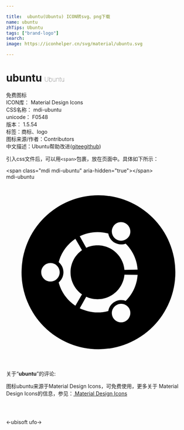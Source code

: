 ```yaml
---

title:  ubuntu(Ubuntu) ICON转svg、png下载
name: ubuntu
zhTips: Ubuntu
tags: ["brand-logo"]
search: 
image: https://iconhelper.cn/svg/material/ubuntu.svg

---
```


# ubuntu  <small style="font-size: 60%;font-weight: 100">Ubuntu</small>


<div class="detail-page">
<p>
<span><span class="badge-success badge">免费图标</span> </span>
<br/>
<span>
ICON库：
<span class="badge-secondary badge">Material Design Icons</span> 
</span>
<br/>
<span>
CSS名称：
<span class="badge-secondary badge">mdi-ubuntu</span> 
</span>
<br/>
<span>
unicode：
<span class="badge-secondary badge">F0548</span> 
<copy-btn content='F0548' btn-title=""></copy-btn>
<copy-btn :content='String.fromCodePoint(parseInt("F0548", 16))' btn-title="复制U"></copy-btn>
</span>
<br/>
<span>
版本：
<span class="badge-secondary badge">1.5.54</span> 
</span><br/><span>标签：<span class="badge-light badge"><router-link to="/tags/brand-logo.html">商标、logo</router-link></span></span>
<br/>
<span>图标来源/作者：<span class="badge-light badge">Contributors</span></span> 
<br/>
<span class="zh-detail">中文描述：<span class="badge-primary badge">Ubuntu</span><span class="help-link"><span>帮助改进</span>(<a href="https://gitee.com/liuwave/icon-helper/edit/master/json/material/ubuntu.json" target="_blank" rel="noopener noreferrer">gitee</a><a href="https://github.com/liuwave/icon-helper/edit/master/json/material/ubuntu.json" target="_blank" rel="noopener noreferrer">github</a></span>)</span><br/>
</p>
</div>
<div class="alert alert-dark">
  <i class="mdi mdi-ubuntu mdi-48px"></i>
  <i class="mdi mdi-ubuntu mdi-36px"></i>
  <i class="mdi mdi-ubuntu mdi-24px"></i>
  <i class="mdi mdi-ubuntu mdi-18px"></i>
</div>
<div>
  <p>引入css文件后，可以用<code>&lt;span&gt;</code>包裹，放在页面中。具体如下所示：    
  </p>
  <div class="alert alert-primary" style="font-size: 14px">
    &lt;span class="mdi mdi-ubuntu" aria-hidden="true"&gt;&lt;/span&gt;
    <copy-btn content='<span class="mdi mdi-ubuntu" aria-hidden="true"></span>'></copy-btn>
  </div>
  <div class="alert alert-secondary">
    <i class="mdi mdi-ubuntu"
    style="font-size: 24px"
    aria-hidden="true"></i> mdi-ubuntu
    <copy-btn content="mdi-ubuntu" btn-title="复制图标名称"></copy-btn>
  </div>
</div>
<div id="svg" class="svg-wrap">
<svg xmlns="http://www.w3.org/2000/svg" viewBox="0 0 24 24"><path d="M22,12A10,10 0 0,1 12,22A10,10 0 0,1 2,12A10,10 0 0,1 12,2A10,10 0 0,1 22,12M14.34,7.74C14.92,8.07 15.65,7.87 16,7.3C16.31,6.73 16.12,6 15.54,5.66C14.97,5.33 14.23,5.5 13.9,6.1C13.57,6.67 13.77,7.41 14.34,7.74M11.88,15.5C11.35,15.5 10.85,15.39 10.41,15.18L9.57,16.68C10.27,17 11.05,17.22 11.88,17.22C12.37,17.22 12.83,17.15 13.28,17.03C13.36,16.54 13.64,16.1 14.1,15.84C14.56,15.57 15.08,15.55 15.54,15.72C16.43,14.85 17,13.66 17.09,12.33L15.38,12.31C15.22,14.1 13.72,15.5 11.88,15.5M11.88,8.5C13.72,8.5 15.22,9.89 15.38,11.69L17.09,11.66C17,10.34 16.43,9.15 15.54,8.28C15.08,8.45 14.55,8.42 14.1,8.16C13.64,7.9 13.36,7.45 13.28,6.97C12.83,6.85 12.37,6.78 11.88,6.78C11.05,6.78 10.27,6.97 9.57,7.32L10.41,8.82C10.85,8.61 11.35,8.5 11.88,8.5M8.37,12C8.37,10.81 8.96,9.76 9.86,9.13L9,7.65C7.94,8.36 7.15,9.43 6.83,10.69C7.21,11 7.45,11.47 7.45,12C7.45,12.53 7.21,13 6.83,13.31C7.15,14.56 7.94,15.64 9,16.34L9.86,14.87C8.96,14.24 8.37,13.19 8.37,12M14.34,16.26C13.77,16.59 13.57,17.32 13.9,17.9C14.23,18.47 14.97,18.67 15.54,18.34C16.12,18 16.31,17.27 16,16.7C15.65,16.12 14.92,15.93 14.34,16.26M5.76,10.8C5.1,10.8 4.56,11.34 4.56,12C4.56,12.66 5.1,13.2 5.76,13.2C6.43,13.2 6.96,12.66 6.96,12C6.96,11.34 6.43,10.8 5.76,10.8Z" /></svg>
</div>
<detail full-name='mdi-ubuntu'></detail>
<div class="icon-detail__container">
<p>关于“<b>ubuntu</b>”的评论:</p>
</div>
<Vssue title="关于“ubuntu”的评论" />    
<div><p>图标ubuntu来源于Material Design Icons，可免费使用，更多关于 Material Design Icons的信息，参见：<a target="_blank" href="https://iconhelper.cn/material.html"> Material Design Icons</a>
</p></div>

<div style="padding:2rem 0 " class="page-nav"><p class="inner"><span class="prev">←<router-link to="/icon/ubisoft.html">ubisoft</router-link></span> <span class="next"><router-link to="/icon/ufo.html">ufo</router-link>→</span></p></div>

